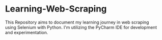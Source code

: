 # Learning-Web-Scraping
This Repository aims to document my learning journey in web scraping using Selenium with Python. I'm utilizing the PyCharm IDE for development and experimentation.
